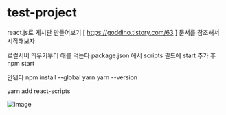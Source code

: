 # test-project
react.js로 게시판 만들어보기
[ https://goddino.tistory.com/63 ] 문서를 참조해서 시작해보자

로컬서버 띄우기부터 애를 먹는다
package.json 에서 scripts 필드에 start 추가 후 npm start

안됀다
npm install --global yarn
yarn --version

yarn add react-scripts

![image](https://user-images.githubusercontent.com/100139289/215260042-a81c119f-4953-4548-a848-6c7bb95d4fc8.png)
